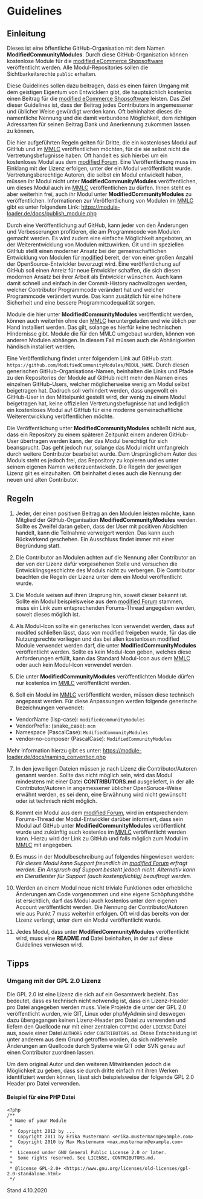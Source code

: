 # Guidelines

## Einleitung
Dieses ist eine öffentliche GitHub-Organisation mit dem Namen **ModifiedCommunityModules**. Durch diese GitHub-Organisation können kostenlose Module für die [modified eCommerce Shopsoftware](https://www.modified-shop.org) veröffentlicht werden. Alle Modul-Repositories sollen die Sichtbarkeitsrechte `public` erhalten. 

Diese Guidelines sollen dazu beitragen, dass es einen fairen Umgang mit dem geistigen Eigentum von Entwicklern gibt, die hauptsächlich kostenlos einen Beitrag für die [modified eCommerce Shopsoftware](https://www.modified-shop.org) leisten. Das Ziel dieser Guidelines ist, dass der Beitrag jedes Contributors in angemessener und üblicher Weise gewürdigt werden kann. Oft behinhaltet dieses die namentliche Nennung und die damit verbundene Möglichkeit, dem richtigen Adressarten für seinen Beitrag Dank und Anerkennung zukommen lassen zu können.

Die hier aufgeführten Regeln gelten für Dritte, die ein kostenloses Modul auf GitHub und im [MMLC](https://module-loader.de) veröffentlichen möchten, für die sie selbst nicht die Vertretungsbefugnisse haben. Oft handelt es sich hierbei um ein kostenloses Modul aus dem [modified Forum](https://www.modified-shop.org/forum/). Eine Veröffentlichung muss im Einklang mit der Lizenz erfolgen, unter der ein Modul veröffentlicht wurde. Vertretungsberechtige Autoren, die selbst ein Modul entwickelt haben, müssen ihr Modul nicht unter **ModifiedCommunityModules** veröffentlichen, um dieses Modul auch im [MMLC](https://module-loader.de) veröffentlichen zu dürfen. Ihnen steht es aber weiterhin frei, auch ihr Modul unter **ModifiedCommunityModules** zu veröffentlichen. Informationen zur Veröffentlichung von Modulen im [MMLC](https://module-loader.de) gibt es unter folgendem Link: https://module-loader.de/docs/publish_module.php

Durch eine Veröffentlichung auf GitHub, kann jeder von den Änderungen und Verbesserungen profitieren, die am Programmcode von Modulen gemacht werden. Es wird zudem eine einfache Möglichkeit angeboten, an der Weiterentwicklung von Modulen mitzuwirken. Git und im speziellen GitHub stellt einen moderner Ansatz bei der gemeinschaftlichen Entwicklung von Modulen für [modified](https://www.modified-shop.org) bereit, der von einer großen Anzahl der OpenSource-Entwickler bevorzugt wird. Eine veröffentlichung auf GitHub soll einen Anreiz für neue Entwickler schaffen, die sich diesen modernen Ansatz bei ihrer Arbeit als Entwickler wünschen. Auch kann damit schnell und einfach in der Commit-History nachvollzogen werden, welcher Contributor Programmcode verändert hat und welcher Programmcode verändert wurde. Das kann zusätzlich für eine höhere Sicherheit und eine bessere Programmcodequalität sorgen.

Module die hier unter **ModifiedCommunityModules** veröffentlicht werden, können auch weiterhin ohne den [MMLC](https://module-loader.de) heruntergeladen und wie üblich per Hand installiert werden. Das gilt, solange es hierfür keine technischen Hindernisse gibt. Module die für den MMLC umgebaut wurden, können von anderen Modulen abhängen. In diesem Fall müssen auch die Abhänigkeiten händisch installiert werden.

Eine Veröffentlichung findet unter folgendem Link auf GitHub statt. `https://github.com/ModifiedCommunityModules/MODUL_NAME`. Durch diesen generischen GitHub-Organisations-Namen, beinhalten die Links und Pfade zu den Repositories der Module auf GitHub nicht mehr den Namen eines einzelnen GitHub-Users, welcher möglicherweise wenig am Modul selbst beigetragen hat. Dadruch soll verhindert werden, dass ungewollt ein GitHub-User in den Mittelpunkt gestellt wird, der wenig zu einem Modul beigetragen hat, keine offiziellen Vertretungsbefugnisse hat und lediglich ein kostenloses Modul auf GitHub für eine moderne gemeinschaftliche Weiterentwicklung veröffentlichen möchte.

Die Veröffentlichung unter **ModifiedCommunityModules** schließt nicht aus, dass ein Repository zu einem späteren Zeitpunkt einem anderen GitHub-User übertragen werden kann, der das Modul berechtigt für sich beansprucht. Das geht jedoch nur, solange das Modul nicht umfangreich durch weitere Contributor bearbeitet wurde. Dem Ursprünglichem Autor des Moduls steht es jedoch frei, das Repository zu kopieren und es unter seinem eigenen Namen weiterzuentwickeln. Die Regeln der jeweiligen Lizenz gilt es einzuhalten. Oft beinhaltet dieses auch die Nennung der neuen und alten Contributor.

## Regeln
1. Jeder, der einen positiven Beitrag an den Modulen leisten möchte, kann Mitglied der GitHub-Organisation **ModifiedCommunityModules** werden. Sollte es Zweifel daran geben, dass der User mit positiven Absichten handelt, kann die Teilnahme verweigert werden. Das kann auch Rückwirkend geschehen. Ein Ausschluss findet immer mit einer Begründung statt.

2. Die Contributor an Modulen achten auf die Nennung aller Contributor an der von der Lizenz dafür vorgesehenen Stelle und versuchen die Entwicklingsgeschichte des Moduls nicht zu verbergen. Die Contributor beachten die Regeln der Lizenz unter dem ein Modul veröffentlicht wurde.

3. Die Module weisen auf ihren Ursprung hin, soweit dieser bekannt ist. Sollte ein Modul beispielsweise aus dem [modified Forum](https://www.modified-shop.org/forum/) stammen, muss ein Link zum entsprechenden Forums-Thread angegeben werden, soweit dieses möglich ist.

4. Als Modul-Icon sollte ein generisches Icon verwendet werden, dass auf modifed schließen lässt, dass von modified freigeben wurde, für das die Nutzungsrechte vorliegen und das bei allen kostenlosen modified Module verwendet werden darf, die unter **ModifiedCommunityModules** veröffentlicht werden. Sollte es kein Modul-Icon geben, welches diese Anforderungen erfüllt, kann das Standard Modul-Icon aus dem [MMLC](https://module-loader.de) oder auch kein Modul-Icon verwendet werden.

5. Die unter **ModifiedCommunityModules** veröffentlichten Module dürfen nur kostenlos im [MMLC](https://module-loader.de) veröffentlicht werden.

6. Soll ein Modul im [MMLC](https://module-loader.de) veröffentlicht werden, müssen diese technisch angepasst werden. Für diese Anpassungen werden folgende generische Bezeichnungen verwendet: 
- VendorName (lisp-case):	`modifiedcommunitymodules`
- VendorPrefix:	(snake_case):	`mcm`
- Namespace	(PascalCase):	`ModifiedCommunityModules`
- vendor-no-composer (PascalCase): `ModifiedCommunityModules`

Mehr Information hierzu gibt es unter: https://module-loader.de/docs/naming_convention.php

7. In den jeweiligen Dateien müssen je nach Lizenz die Contributor/Autoren genannt werden. Sollte das nicht möglich sein, wird das Modul mindestens mit einer Datei **CONTRIBUTORS.md** ausgeliefert, in der alle Contributor/Autoren in angemessener üblicher OpenSoruce-Weise erwähnt werden, es sei denn, eine Erwähnung wird nicht gewünscht oder ist technisch nicht möglich.

8. Kommt ein Modul aus dem [modified Forum](https://www.modified-shop.org/forum/), wird im entsprechendem Forums-Thread der Modul-Entwickler darüber informiert, dass sein Modul auf GitHub unter **ModifiedCommunityModules** veröffentlicht wurde und zukünftig auch kostenlos im [MMLC](https://module-loader.de) veröffentlicht werden kann. Hierzu wird der Link zu GitHub und falls möglich zum Modul im [MMLC](https://module-loader.de) mit angegeben.

9. Es muss in der Modulbeschreibung auf folgendes hingewiesen werden: *Für dieses Modul kann Support freundlich im [modified Forum](https://www.modified-shop.org/forum/) erfragt werden. Ein Anspruch auf Support besteht jedoch nicht. Alternativ kann ein Dienstleister für Support (auch kostenpflichtig) beauftragt werden.*

10. Werden an einem Modul neue nicht triviale Funktionen oder erhebliche Änderungen am Code vorgenommen und eine eigene Schöpfungshöhe ist ersichtlich, darf das Modul auch kostenlos unter dem eigenen Account veröffentlicht werden. Die Nennung der Contributor/Autoren wie aus Punkt 7 muss weiterhin erfolgen. Oft wird das bereits von der Lizenz verlangt, unter dem ein Modul veröffentlicht wurde.

11. Jedes Modul, dass unter **ModifiedCommunityModules** veröffentlicht wird, muss eine **README.md** Datei beinhalten, in der auf diese Guidelines verwiesen wird.

## Tipps

### Umgang mit der GPL 2.0 Lizenz

Die GPL 2.0 ist eine Lizenz die sich auf ein Gesamtwerk bezieht. Das bedeutet, dass es technisch nicht notwendig ist, dass ein Lizenz-Header pro Datei angegeben werden muss. Viele Projekte die unter der GPL 2.0 veröffentlicht wurden, wie GIT, Linux oder phpMyAdmin sind deswegen dazu übergegangen keinen Lizenz-Header pro Datei zu verwenden und liefern den Quellcode nur mit einer zentralen `COPYING` oder `LICENSE` Datei aus, sowie einer Datei `AUTHORS` oder `CONTRIBUTORS.md`. Diese Entscheidung ist unter anderem aus dem Grund getroffen worden, da sich mitlerweile Änderungen am Quellcode durch Systeme wie GIT oder SVN genau auf einen Contributor zuordnen lassen.

Um dem original Autor und den weiteren Mitwirkenden jedoch die Möglichkeit zu geben, dass sie durch dritte einfach mit ihren Werken identifiziert werden können, lässt sich beispielsweise der folgende GPL 2.0 Header pro Datei verwenden.

#### Beispiel für eine PHP Datei

```
<?php
/**
 * Name of your Module
 *
 *  Copyright 2012 by ...
 *  Copyright 2011 by Erika Mustermann <erika.mustermann@example.com>
 *  Copyright 2010 by Max Mustermann <max.mustermann@example.com>
 * 
 *  Licensed under GNU General Public License 2.0 or later. 
 *  Some rights reserved. See LICENSE, CONTRIBUTORS.md.
 *
 * @license GPL-2.0+ <https://www.gnu.org/licenses/old-licenses/gpl-2.0-standalone.html>
 */
```

Stand 4.10.2020

